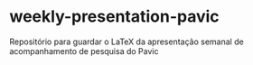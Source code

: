 # weekly-presentation-pavic
Repositório para guardar o LaTeX da apresentação semanal de acompanhamento de pesquisa do Pavic
